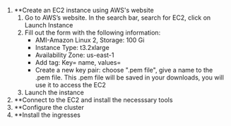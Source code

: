 1.  **Create an EC2 instance using AWS's website
    1. Go to AWS’s website. In the search bar, search for EC2, click on Launch Instance
    2. Fill out the form with the following information:
        * AMI-Amazon Linux 2, Storage: 100 Gi
        * Instance Type: t3.2xlarge
        * Availability Zone: us-east-1
        * Add tag: Key= name, values= <choose name for instance>
        * Create a new key pair: choose ".pem file", give a name to the .pem file. This .pem file will be saved in your downloads, you will use it to access the EC2
    3. Launch the instance
2.  **Connect to the EC2 and install the necesssary tools
3. **Configure the cluster
4. **Install the ingresses

  
